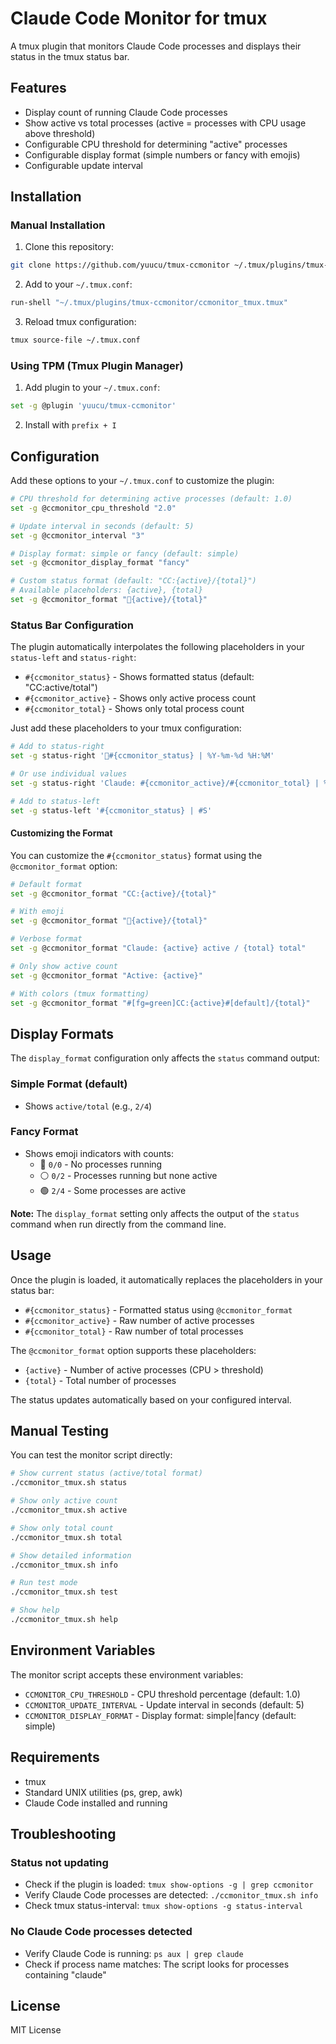 # Claude Code Monitor for tmux

A tmux plugin that monitors Claude Code processes and displays their status in the tmux status bar.

## Features

- Display count of running Claude Code processes
- Show active vs total processes (active = processes with CPU usage above threshold)
- Configurable CPU threshold for determining "active" processes
- Configurable display format (simple numbers or fancy with emojis)
- Configurable update interval

## Installation

### Manual Installation

1. Clone this repository:
```bash
git clone https://github.com/yuucu/tmux-ccmonitor ~/.tmux/plugins/tmux-ccmonitor
```

2. Add to your `~/.tmux.conf`:
```bash
run-shell "~/.tmux/plugins/tmux-ccmonitor/ccmonitor_tmux.tmux"
```

3. Reload tmux configuration:
```bash
tmux source-file ~/.tmux.conf
```

### Using TPM (Tmux Plugin Manager)

1. Add plugin to your `~/.tmux.conf`:
```bash
set -g @plugin 'yuucu/tmux-ccmonitor'
```

2. Install with `prefix + I`

## Configuration

Add these options to your `~/.tmux.conf` to customize the plugin:

```bash
# CPU threshold for determining active processes (default: 1.0)
set -g @ccmonitor_cpu_threshold "2.0"

# Update interval in seconds (default: 5)
set -g @ccmonitor_interval "3"

# Display format: simple or fancy (default: simple)
set -g @ccmonitor_display_format "fancy"

# Custom status format (default: "CC:{active}/{total}")
# Available placeholders: {active}, {total}
set -g @ccmonitor_format "🤖{active}/{total}"
```

### Status Bar Configuration

The plugin automatically interpolates the following placeholders in your `status-left` and `status-right`:

- `#{ccmonitor_status}` - Shows formatted status (default: "CC:active/total")
- `#{ccmonitor_active}` - Shows only active process count
- `#{ccmonitor_total}` - Shows only total process count

Just add these placeholders to your tmux configuration:

```bash
# Add to status-right
set -g status-right '🤖#{ccmonitor_status} | %Y-%m-%d %H:%M'

# Or use individual values
set -g status-right 'Claude: #{ccmonitor_active}/#{ccmonitor_total} | %H:%M'

# Add to status-left
set -g status-left '#{ccmonitor_status} | #S'
```

#### Customizing the Format

You can customize the `#{ccmonitor_status}` format using the `@ccmonitor_format` option:

```bash
# Default format
set -g @ccmonitor_format "CC:{active}/{total}"

# With emoji
set -g @ccmonitor_format "🤖{active}/{total}"

# Verbose format
set -g @ccmonitor_format "Claude: {active} active / {total} total"

# Only show active count
set -g @ccmonitor_format "Active: {active}"

# With colors (tmux formatting)
set -g @ccmonitor_format "#[fg=green]CC:{active}#[default]/{total}"
```

## Display Formats

The `display_format` configuration only affects the `status` command output:

### Simple Format (default)
- Shows `active/total` (e.g., `2/4`)

### Fancy Format
- Shows emoji indicators with counts:
  - 🔴 `0/0` - No processes running
  - ⚪ `0/2` - Processes running but none active
  - 🟢 `2/4` - Some processes are active

**Note:** The `display_format` setting only affects the output of the `status` command when run directly from the command line.

## Usage

Once the plugin is loaded, it automatically replaces the placeholders in your status bar:

- `#{ccmonitor_status}` - Formatted status using `@ccmonitor_format`
- `#{ccmonitor_active}` - Raw number of active processes
- `#{ccmonitor_total}` - Raw number of total processes

The `@ccmonitor_format` option supports these placeholders:
- `{active}` - Number of active processes (CPU > threshold)
- `{total}` - Total number of processes

The status updates automatically based on your configured interval.

## Manual Testing

You can test the monitor script directly:

```bash
# Show current status (active/total format)
./ccmonitor_tmux.sh status

# Show only active count
./ccmonitor_tmux.sh active

# Show only total count  
./ccmonitor_tmux.sh total

# Show detailed information
./ccmonitor_tmux.sh info

# Run test mode
./ccmonitor_tmux.sh test

# Show help
./ccmonitor_tmux.sh help
```

## Environment Variables

The monitor script accepts these environment variables:

- `CCMONITOR_CPU_THRESHOLD` - CPU threshold percentage (default: 1.0)
- `CCMONITOR_UPDATE_INTERVAL` - Update interval in seconds (default: 5)
- `CCMONITOR_DISPLAY_FORMAT` - Display format: simple|fancy (default: simple)

## Requirements

- tmux
- Standard UNIX utilities (ps, grep, awk)
- Claude Code installed and running

## Troubleshooting

### Status not updating
- Check if the plugin is loaded: `tmux show-options -g | grep ccmonitor`
- Verify Claude Code processes are detected: `./ccmonitor_tmux.sh info`
- Check tmux status-interval: `tmux show-options -g status-interval`

### No Claude Code processes detected
- Verify Claude Code is running: `ps aux | grep claude`
- Check if process name matches: The script looks for processes containing "claude"

## License

MIT License